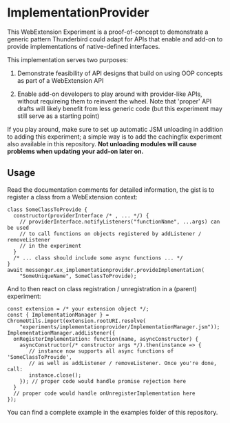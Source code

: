 # ImplementationProvider

This WebExtension Experiment is a proof-of-concept to demonstrate
a generic pattern Thunderbird could adapt for APIs that enable and add-on
to provide implementations of native-defined interfaces.

This implementation serves two purposes:

1. Demonstrate feasibility of API designs that build on using OOP concepts
   as part of a WebExtension API

2. Enable add-on developers to play around with provider-like APIs, without
   requireing them to reinvent the wheel. Note that 'proper' API drafts will
   likely benefit from less generic code (but this experiment may still serve
   as a starting point)

If you play around, make sure to set up automatic JSM unloading in addition
to adding this experiment; a simple way is to add the cachingfix experiment
also available in this repository. **Not unloading modules will cause
problems when updating your add-on later on.**

## Usage

Read the documentation comments for detailed information, the gist is to
register a class from a WebExtension context:
```
class SomeClassToProvide {
  constructor(providerInterface /* , ... */) {
    // providerInterface.notifyListeners("functionName", ...args) can be used
    // to call functions on objects registered by addListener / removeListener
    // in the experiment
  }
  /* ... class should include some async functions ... */
}
await messenger.ex_implementationprovider.provideImplementation(
    "SomeUniqueName", SomeClassToProvide);
```
And to then react on class registration / unregistration in a (parent)
experiment:
```
const extension = /* your extension object */;
const { ImplementationManager } = ChromeUtils.import(extension.rootURI.resolve(
    "experiments/implementationprovider/ImplementationManager.jsm"));
ImplementationManager.addListener({
  onRegisterImplementation: function(name, asyncConstructor) {
    asyncConstructor(/* constructor args */).then(instance => {
       // instance now supports all async functions of 'SomeClassToProvide',
       // as well as addListener / removeListener. Once you're done, call:
       instance.close();
    }); // proper code would handle promise rejection here
  }
  // proper code would handle onUnregisterImplementation here
});
```

You can find a complete example in the examples folder of this repository.
